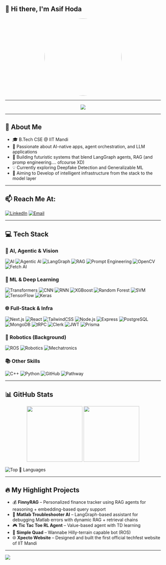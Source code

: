 ## 👋 Hi there, I'm Asif Hoda

<p align="center">
  <img src="https://sdk.bitmoji.com/render/panel/fc5507ba-0b77-439b-a135-1fa8827aa188-afdc45e0-9df4-426d-a52e-dafb2cb2a570-v1.png?transparent=1&palette=1" width="250" style="border-radius: 50%" />
</p>

---

<p align="center">
  <img src="https://readme-typing-svg.herokuapp.com?font=Fira+Code&size=24&pause=1000&color=00F7FF&center=true&vCenter=true&width=800&height=50&lines=CS+undergrad+@+IIT+Mandi+(2023-27);AI+%7C+Agentic+AI+%7C+LLM+Systems+%7C+RAG+%7C+DL;Fullstack+%7C+LangGraph+%7C+Autonomous+Systems"/>
</p>

---

## 🧠 About Me
- 🎓 B.Tech CSE @ IIT Mandi
- 🚀 Passionate about AI-native apps, agent orchestration, and LLM applications
- 🤖 Building futuristic systems that blend LangGraph agents, RAG (and promp engineering.... ofcourse XD)
- 💡 Currently exploring Deepfake Detection and Generalizable ML
- 🧱 Aiming to Develop of intelligent infrastructure from the stack to the model layer

---

## 📫 Reach Me At:
[![LinkedIn](https://img.shields.io/badge/LinkedIn-%230077B5.svg?style=flat-square&logo=linkedin&logoColor=white)](https://www.linkedin.com/in/asif-hoda-4312b4288/) 
[![Email](https://img.shields.io/badge/hoda.asif123@gmail.com-D14836?style=flat-square&logo=gmail&logoColor=white)](mailto:hoda.asif123@gmail.com)

---

## 💻 Tech Stack

### 🧠 AI, Agentic & Vision
![AI](https://img.shields.io/badge/AI-000000?style=flat-square)
![Agentic AI](https://img.shields.io/badge/Agentic_AI-000000?style=flat-square)
![LangGraph](https://img.shields.io/badge/LangGraph-333333?style=flat-square)
![RAG](https://img.shields.io/badge/RAG-000000?style=flat-square)
![Prompt Engineering](https://img.shields.io/badge/Prompt_Engineering-000000?style=flat-square)
![OpenCV](https://img.shields.io/badge/OpenCV-5C3EE8?style=flat-square&logo=opencv&logoColor=white)
![Fetch AI](https://img.shields.io/badge/Fetch_AI-000000?style=flat-square)

### 🔬 ML & Deep Learning
![Transformers](https://img.shields.io/badge/Transformers-FFD700?style=flat-square)
![CNN](https://img.shields.io/badge/CNN-FF0000?style=flat-square)
![RNN](https://img.shields.io/badge/RNN-00BFFF?style=flat-square)
![XGBoost](https://img.shields.io/badge/XGBoost-FCA121?style=flat-square)
![Random Forest](https://img.shields.io/badge/Random_Forest-228B22?style=flat-square)
![SVM](https://img.shields.io/badge/SVM-4E4E4E?style=flat-square)
![TensorFlow](https://img.shields.io/badge/TensorFlow-FF6F00?style=flat-square&logo=tensorflow&logoColor=white)
![Keras](https://img.shields.io/badge/Keras-D00000?style=flat-square&logo=keras&logoColor=white)

### 🌐 Full-Stack & Infra
![Next.js](https://img.shields.io/badge/Next.js-000000?style=flat-square&logo=next.js&logoColor=white)
![React](https://img.shields.io/badge/React-20232A?style=flat-square&logo=react&logoColor=61DAFB)
![TailwindCSS](https://img.shields.io/badge/TailwindCSS-38B2AC?style=flat-square&logo=tailwind-css&logoColor=white)
![Node.js](https://img.shields.io/badge/Node.js-339933?style=flat-square&logo=node.js&logoColor=white)
![Express](https://img.shields.io/badge/Express.js-404D59?style=flat-square)
![PostgreSQL](https://img.shields.io/badge/PostgreSQL-336791?style=flat-square&logo=postgresql&logoColor=white)
![MongoDB](https://img.shields.io/badge/MongoDB-4EA94B?style=flat-square&logo=mongodb&logoColor=white)
![tRPC](https://img.shields.io/badge/tRPC-000000?style=flat-square)
![Clerk](https://img.shields.io/badge/Clerk-3B82F6?style=flat-square)
![JWT](https://img.shields.io/badge/JWT-000000?style=flat-square)
![Prisma](https://img.shields.io/badge/Prisma-2D3748?style=flat-square&logo=prisma&logoColor=white)

### 🤖 Robotics (Background)
![ROS](https://img.shields.io/badge/ROS-22313F?style=flat-square)
![Robotics](https://img.shields.io/badge/Robotics-000000?style=flat-square)
![Mechatronics](https://img.shields.io/badge/Mechatronics-000000?style=flat-square)

### 📚 Other Skills
![C++](https://img.shields.io/badge/C++-00599C?style=flat-square&logo=c%2B%2B&logoColor=white)
![Python](https://img.shields.io/badge/Python-3670A0?style=flat-square&logo=python&logoColor=ffdd54)
![GitHub](https://img.shields.io/badge/GitHub-181717?style=flat-square&logo=github)
![Pathway](https://img.shields.io/badge/Pathway-FF4500?style=flat-square)

---

## 📊 GitHub Stats
<div align="center">
  <img src="https://github-readme-stats.vercel.app/api?username=mrhello291&show_icons=true&theme=github_dark&hide_border=true&count_private=true" height="180px"/>
  <img src="https://github-readme-streak-stats.herokuapp.com/?user=mrhello291&theme=github-dark&hide_border=true" height="180px"/>
</div>

![Top 🤛 Languages](https://github-profile-summary-cards.vercel.app/api/cards/repos-per-language?username=mrhello291&theme=github_dark)



---

## 🔥 My Highlight Projects
- 💰 **FinnyRAG** – Personalized finance tracker using RAG agents for reasoning + embedding-based query support
- 🧠 **Matlab Troubleshooter AI** – LangGraph-based assistant for debugging Matlab errors with dynamic RAG + retrieval chains
- 🎮 **Tic Tac Toe RL Agent** – Value-based agent with TD learning
- 🤖 **Simple Quad** – Wannabe Hilly-terrain capable bot (ROS)
- 🌐 **Xpecto Website** – Designed and built the first official techfest website of IIT Mandi

---

[![](https://visitcount.itsvg.in/api?id=mrhello291&icon=0&color=0)](https://visitcount.itsvg.in)
